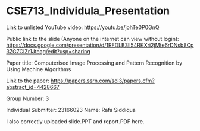 # CSE713_Individula_Presentation
Link to unlisted YouTube video:
https://youtu.be/johTe0P0GnQ

Public link to the slide (Anyone on the internet can view without login):
https://docs.google.com/presentation/d/1RFDLB3ll54RKXri2jMte6rDNsb8Cp3ZG7CIZr1Jteag/edit?usp=sharing

Paper title:
Computerised Image Processing and Pattern Recognition by Using Machine Algorithms

Link to the paper:
https://papers.ssrn.com/sol3/papers.cfm?abstract_id=4428667 

Group Number:
3

Individual Submitter:
23166023 Name: Rafa Siddiqua

I also correctly uploaded slide.PPT and report.PDF here.
